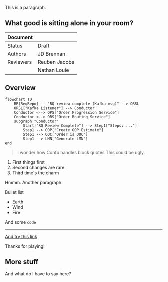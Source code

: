 <!-- Space: ~6357f924b7b39379d71f6b22 -->
<!-- Title: JD's Playground -->

This is a paragraph.

## What good is sitting alone in your room?

| Document        |               |
| --------------- | ------------- |
| Status          | Draft         |
| Authors         | JD Brennan    |
| Reviewers       | Reuben Jacobs |
|                 | Nathan Louie  |

## Overview

```mermaid
flowchart TD
    RR[ReqRepo] -- "RQ review complete (Kafka msg)" --> ORSL
    ORSL["Kafka Listener"] --> Conductor
    Conductor <--> OPS["Order Progression Service"]
    Conductor <--> ORS["Order Routing Service"]
    subgraph "Conductor"
        Start["RQ Review Complete"] --> Step1["Steps: ..."]
	    Step1 --> OOP["Create OOP Estimate"]
        Step1 --> OOC["Order is OOC"]
        Step1 --> LMN["Generate LMN"]
end
```

> I wonder how Confu handles block quotes This could be ugly.

1. First things first
2. Second changes are rare
3. Third time's the charm

<p>Hmmm. <ac:inline-comment-marker ac:ref="21eaddf5-d89b-4450-9eda-7486be4e42a7">Another paragraph</ac:inline-comment-marker>.</p>


Bullet list

 - Earth
 - Wind
 - Fire

And some `code`

---

[And try this link](https://example.com)

Thanks for playing!

## More stuff

And what do I have to say here?

